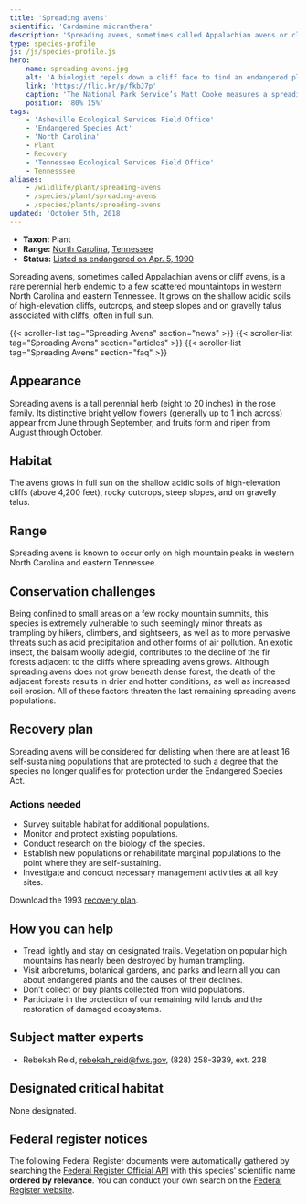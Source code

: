```yaml
---
title: 'Spreading avens'
scientific: 'Cardamine micranthera'
description: 'Spreading avens, sometimes called Appalachian avens or cliff avens, is a rare perennial herb endemic to a few scattered mountaintops in western North Carolina and eastern Tennessee.'
type: species-profile
js: /js/species-profile.js
hero:
    name: spreading-avens.jpg
    alt: 'A biologist repels down a cliff face to find an endangered plant.'
    link: 'https://flic.kr/p/fkbJ7p'
    caption: 'The National Park Service’s Matt Cooke measures a spreading avens plant. <a href="https://flic.kr/p/fkbJ7p">Photo</a> by Gary Peeples, USFWS.'
    position: '80% 15%'
tags:
    - 'Asheville Ecological Services Field Office'
    - 'Endangered Species Act'
    - 'North Carolina'
    - Plant
    - Recovery
    - 'Tennessee Ecological Services Field Office'
    - Tennesssee
aliases:
    - /wildlife/plant/spreading-avens
    - /species/plant/spreading-avens
    - /species/plants/spreading-avens
updated: 'October 5th, 2018'
---
```


- **Taxon:** Plant
- **Range:** [North Carolina](/north-carolina), [Tennessee](/tennessee)
- **Status:** [Listed as endangered on Apr. 5, 1990](https://ecos.fws.gov/docs/federal_register/fr1678.pdf)

Spreading avens, sometimes called Appalachian avens or cliff avens, is a rare perennial herb endemic to a few scattered mountaintops in western North Carolina and eastern Tennessee. It grows on the shallow acidic soils of high-elevation cliffs, outcrops, and steep slopes and on gravelly talus associated with cliffs, often in full sun.

{{< scroller-list tag="Spreading Avens" section="news" >}}
{{< scroller-list tag="Spreading Avens" section="articles" >}}
{{< scroller-list tag="Spreading Avens" section="faq" >}}

## Appearance

Spreading avens is a tall perennial herb (eight to 20 inches) in the rose family. Its distinctive bright yellow flowers (generally up to 1 inch across) appear from June through September, and fruits form and ripen from August through October.

## Habitat

The avens grows in full sun on the shallow acidic soils of high-elevation cliffs (above 4,200 feet), rocky outcrops, steep slopes, and on gravelly talus.

## Range

Spreading avens is known to occur only on high mountain peaks in western North Carolina and eastern Tennessee.

## Conservation challenges

Being confined to small areas on a few rocky mountain summits, this species is extremely vulnerable to such seemingly minor threats as trampling by hikers, climbers, and sightseers, as well as to more pervasive threats such as acid precipitation and other forms of air pollution. An exotic insect, the balsam woolly adelgid, contributes to the decline of the fir forests adjacent to the cliffs where spreading avens grows. Although spreading avens does not grow beneath dense forest, the death of the adjacent forests results in drier and hotter conditions, as well as increased soil erosion. All of these factors threaten the last remaining spreading avens populations.

## Recovery plan

Spreading avens will be considered for delisting when there are at least 16 self-sustaining populations that are protected to such a degree that the species no longer qualifies for protection under the Endangered Species Act.

### Actions needed

- Survey suitable habitat for additional populations.
- Monitor and protect existing populations.
- Conduct research on the biology of the species.
- Establish new populations or rehabilitate marginal populations to the point where they are self-sustaining.
- Investigate and conduct necessary management activities at all key sites.

Download the 1993 [recovery plan](https://ecos.fws.gov/docs/recovery_plan/930428.pdf).

## How you can help

- Tread lightly and stay on designated trails. Vegetation on popular high mountains has nearly been destroyed by human trampling.
- Visit arboretums, botanical gardens, and parks and learn all you can about endangered plants and the causes of their declines.
- Don’t collect or buy plants collected from wild populations.
- Participate in the protection of our remaining wild lands and the restoration of damaged ecosystems.

## Subject matter experts

- Rebekah Reid, [rebekah_reid@fws.gov](mailto:rebekah_reid@fws.gov), (828) 258-3939, ext. 238

## Designated critical habitat

None designated.

## Federal register notices

The following Federal Register documents were automatically gathered by searching the [Federal Register Official API](https://www.federalregister.gov/blog/learn/developers) with this species' scientific name **ordered by relevance**. You can conduct your own search on the [Federal Register website](https://www.federalregister.gov/articles/search).